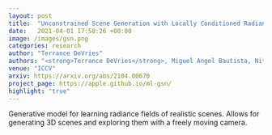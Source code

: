 ```yaml
---
layout: post
title:  "Unconstrained Scene Generation with Locally Conditioned Radiance Fields"
date:   2021-04-01 17:58:26 +00:00
image: /images/gsn.png
categories: research
author: "Terrance DeVries"
authors: "<strong>Terrance DeVries</strong>, Miguel Angel Bautista, Nitish Srivastava, Graham W. Taylor, Joshua M. Susskind"
venue: "ICCV"
arxiv: https://arxiv.org/abs/2104.00670
project_page: https://apple.github.io/ml-gsn/
highlight: "true"
---
```

Generative model for learning radiance fields of realistic scenes. Allows for generating 3D scenes and exploring them with a freely moving camera.
